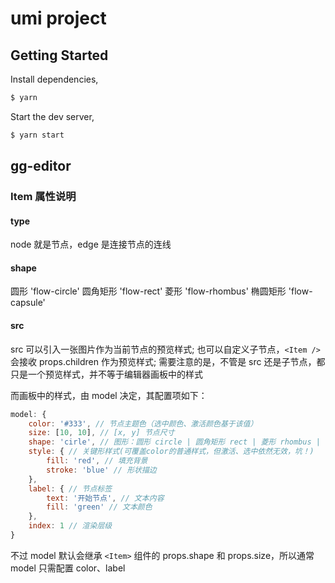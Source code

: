 # umi project

## Getting Started

Install dependencies,

```bash
$ yarn
```

Start the dev server,

```bash
$ yarn start
```

## gg-editor

### Item 属性说明

#### type

node 就是节点，edge 是连接节点的连线

#### shape

圆形 'flow-circle'
圆角矩形 'flow-rect'
菱形 'flow-rhombus'
椭圆矩形 'flow-capsule'

#### src

src 可以引入一张图片作为当前节点的预览样式;
也可以自定义子节点，`<Item />` 会接收 props.children 作为预览样式;
需要注意的是，不管是 src 还是子节点，都只是一个预览样式，并不等于编辑器画板中的样式

而画板中的样式，由 model 决定，其配置项如下：

```javascript
model: {
    color: '#333', // 节点主题色（选中颜色、激活颜色基于该值）
    size: [10, 10], // [x, y] 节点尺寸
    shape: 'cirle', // 图形：圆形 circle | 圆角矩形 rect | 菱形 rhombus | 椭圆矩形 capsule
    style: { // 关键形样式(可覆盖color的普通样式，但激活、选中依然无效，坑！)
        fill: 'red', // 填充背景
        stroke: 'blue' // 形状描边
    },
    label: { // 节点标签
        text: '开始节点', // 文本内容
        fill: 'green' // 文本颜色
    },
    index: 1 // 渲染层级
}
```

不过 model 默认会继承 `<Item>` 组件的 props.shape 和 props.size，所以通常 model 只需配置 color、label
